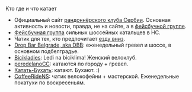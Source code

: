 Кто где и что катает

- Официальный сайт [рандоннёрского клуба Сербии](https://randonneurs-serbia.weebly.com).
Основная активность и новости, правда, не на сайте, а в [фейсбучной группе](https://www.facebook.com/groups/387982637892403).
- [Фейсбучная группа](https://www.facebook.com/groups/sundayridenovisad) сильных шоссейных катальцев в НС.
- Чатик для тех, кто предпочитает [езду вниз](https://t.me/dirtrs).
- [Drop Bar Belgrade, aka DBB](https://www.strava.com/clubs/dbb-): еженедельный гревел и шоссе, в основном подбелградье.
- [Bicikladies](https://www.strava.com/clubs/bicikladies): Ledi na biciklima! Женский велоклуб.
- [peredelanoCC](https://t.me/peredelanoCC): катаются по городу + гревел.
- [Катать-Бухать](https://t.me/KatatBuhatVel): катают. Бухают. :)
- [CoffeeRideNS](https://t.me/CoffeeRide_NS): чатик велокофейни + мастерской. Еженедельные покатухи по воскресеньям.
